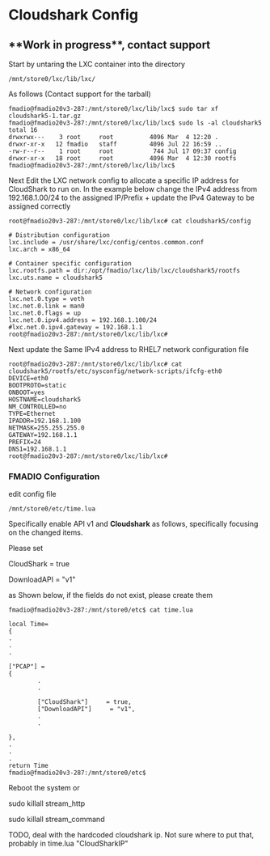 # Cloudshark Config

## \*\***Work in progress\*\*, contact support**

Start by untaring the LXC container into the directory

```text
/mnt/store0/lxc/lib/lxc/
```

As follows \(Contact support for the tarball\)

```text
fmadio@fmadio20v3-287:/mnt/store0/lxc/lib/lxc$ sudo tar xf cloudshark5-1.tar.gz
fmadio@fmadio20v3-287:/mnt/store0/lxc/lib/lxc$ sudo ls -al cloudshark5
total 16
drwxrwx---    3 root     root          4096 Mar  4 12:20 .
drwxr-xr-x   12 fmadio   staff         4096 Jul 22 16:59 ..
-rw-r--r--    1 root     root           744 Jul 17 09:37 config
drwxr-xr-x   18 root     root          4096 Mar  4 12:30 rootfs
fmadio@fmadio20v3-287:/mnt/store0/lxc/lib/lxc$

```

Next Edit the LXC network config to allocate a specific IP address for CloudShark to run on. In the example below change the IPv4 address from 192.168.1.00/24 to the assigned IP/Prefix + update the IPv4 Gateway to be assigned correctly

```text
root@fmadio20v3-287:/mnt/store0/lxc/lib/lxc# cat cloudshark5/config

# Distribution configuration
lxc.include = /usr/share/lxc/config/centos.common.conf
lxc.arch = x86_64

# Container specific configuration
lxc.rootfs.path = dir:/opt/fmadio/lxc/lib/lxc/cloudshark5/rootfs
lxc.uts.name = cloudshark5

# Network configuration
lxc.net.0.type = veth
lxc.net.0.link = man0
lxc.net.0.flags = up
lxc.net.0.ipv4.address = 192.168.1.100/24
#lxc.net.0.ipv4.gateway = 192.168.1.1
root@fmadio20v3-287:/mnt/store0/lxc/lib/lxc#

```

Next update the Same IPv4 address to RHEL7 network configuration file

```text
root@fmadio20v3-287:/mnt/store0/lxc/lib/lxc# cat cloudshark5/rootfs/etc/sysconfig/network-scripts/ifcfg-eth0
DEVICE=eth0
BOOTPROTO=static
ONBOOT=yes
HOSTNAME=cloudshark5
NM_CONTROLLED=no
TYPE=Ethernet
IPADDR=192.168.1.100
NETMASK=255.255.255.0
GATEWAY=192.168.1.1
PREFIX=24
DNS1=192.168.1.1
root@fmadio20v3-287:/mnt/store0/lxc/lib/lxc#

```

### FMADIO Configuration

edit config file

```text
/mnt/store0/etc/time.lua
```

Specifically enable API v1 and **Cloudshark** as follows, specifically focusing on the changed items.

Please set

CloudShark = true

DownloadAPI = "v1"

as Shown below, if the fields do not exist, please create them

```text
fmadio@fmadio20v3-287:/mnt/store0/etc$ cat time.lua

local Time=
{
.
.
.

["PCAP"] =
{
        .
        .
        
        ["CloudShark"]     = true,
        ["DownloadAPI"]     = "v1",
        .
        .
        
},
.
.
.
return Time
fmadio@fmadio20v3-287:/mnt/store0/etc$

```

Reboot the system or 

sudo killall stream\_http 

sudo killall stream\_command



TODO, deal with the hardcoded cloudshark ip. Not sure where to put that, probably in time.lua "CloudSharkIP"


